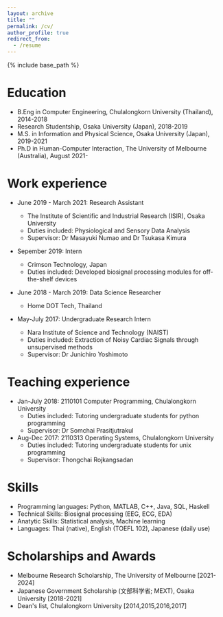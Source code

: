 ```yaml
---
layout: archive
title: ""
permalink: /cv/
author_profile: true
redirect_from:
  - /resume
---
```


{% include base_path %}

Education
======
* B.Eng in Computer Engineering, Chulalongkorn University (Thailand), 2014-2018
* Research Studentship, Osaka University (Japan), 2018-2019
* M.S. in Information and Physical Science, Osaka University (Japan), 2019-2021 
* Ph.D in Human-Computer Interaction, The University of Melbourne (Australia), August 2021-

Work experience
======
* June 2019 - March 2021: Research Assistant
  * The Institute of Scientific and Industrial Research (ISIR), Osaka University
  * Duties included: Physiological and Sensory Data Analysis
  * Supervisor: Dr Masayuki Numao and Dr Tsukasa Kimura

* Sepember 2019: Intern
  * Crimson Technology, Japan
  * Duties included: Developed biosignal processing modules for off-the-shelf devices

* June 2018 - March 2019: Data Science Researcher
  * Home DOT Tech, Thailand

* May-July 2017: Undergraduate Research Intern
  * Nara Institute of Science and Technology (NAIST)
  * Duties included: Extraction of Noisy Cardiac Signals through unsupervised methods
  * Supervisor: Dr Junichiro Yoshimoto

  
Teaching experience
======
* Jan-July 2018: 2110101 Computer Programming, Chulalongkorn University
  * Duties included: Tutoring undergraduate students for python programming
  * Supervisor: Dr Somchai Prasitjutrakul
* Aug-Dec 2017: 2110313 Operating Systems, Chulalongkorn University
  *  Duties included: Tutoring undergraduate students for unix programming
  *  Supervisor: Thongchai Rojkangsadan

Skills
======
* Programming languages: Python, MATLAB, C++, Java, SQL, Haskell
* Technical Skills: Biosignal processing (EEG, ECG, EDA)
* Anatytic Skills: Statistical analysis, Machine learning
* Languages: Thai (native), English (TOEFL 102), Japanese (daily use)

Scholarships and Awards
======
* Melbourne Research Scholarship, The University of Melbourne \[2021-2024\]
* Japanese Government Scholarship (文部科学省; MEXT), Osaka University \[2018-2021\]
* Dean's list, Chulalongkorn University \[2014,2015,2016,2017\]
